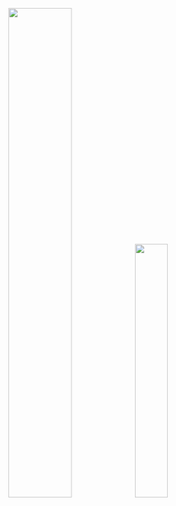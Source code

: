 <a href="https://github.com/anuraghazra/github-readme-stats"><img width="50%" src="https://github-readme-stats-rongronggg9.vercel.app/api?username=stevinz&include_all_commits=true&count_private=true&show_icons=true&hide_border=true&theme=blueberry" /><img width="36%" src="https://github-readme-stats.vercel.app/api/top-langs/?username=stevinz&langs_count=8&layout=compact&hide=cmake,objective-c%2B%2B&hide_border=true&theme=blueberry&exclude_repo=stevinz.github.io" /></a>

